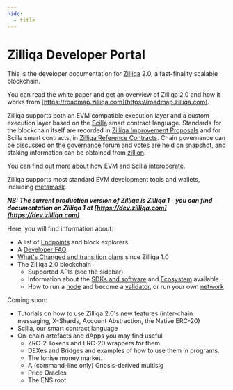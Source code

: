```yaml
---
hide:
  - title
---
```


# Zilliqa Developer Portal

This is the developer documentation for [Zilliqa](https://www.zilliqa.com/) 2.0, a fast-finality scalable blockchain.

You can read the white paper and get an overview of Zilliqa 2.0 and how it works from [https://roadmap.zilliqa.com](https://roadmap.zilliqa.com).

Zilliqa supports both an EVM compatible execution layer and a custom execution layer based on the [Scilla](https://scilla.readthedocs.io/) smart contract language. Standards for the blockchain itself are recorded in [Zilliqa Improvement Proposals](https://github.com/zilliqa/zip) and for Scilla smart contracts, in [Zilliqa Reference Contracts](https://github.com/zilliqa/zrc). Chain governance can be discussed on [the governance forum](https://gov.zilliqa.com) and votes are held on [snapshot](https://governance.zilliqa.com), and staking information can be obtained from [zillion](https://stake.zilliqa.com).

You can find out more about how EVM and Scilla [interoperate](zilevm/interop.md).

Zilliqa supports most standard EVM development tools and wallets, including [metamask](https://metamask.io).

**_NB: The current production version of Zilliqa is Zilliqa 1 - you can find documentation on Zilliqa 1 at [https://dev.zilliqa.com](https://dev.zilliqa.com)_**

Here, you will find information about:

- A list of [Endpoints](endpoints.md) and block explorers.
- A [Developer FAQ](faq.md).
- [What's Changed and transition plans](changes.md) since Zilliqa 1.0
- The Zilliqa 2.0 blockchain
  - Supported APIs (see the sidebar)
  - Information about the [SDKs and software](sdk.md) and [Ecosystem](../ecosystem/) available.
  - How to run a [node](running/node.md) and become a [validator](running/validator.md), or run your own [network](running/network.md)

Coming soon:

- Tutorials on how to use Zilliqa 2.0's new features (inter-chain messaging, X-Shards, Account Abstraction, the Native ERC-20)
- Scilla, our smart contract language
- On-chain artefacts and dApps you may find useful
  - ZRC-2 Tokens and ERC-20 wrappers for them.
  - DEXes and Bridges and examples of how to use them in programs.
  - The Ionise money market.
  - A (command-line only) Gnosis-derived multisig
  - Price Oracles
  - The ENS root
